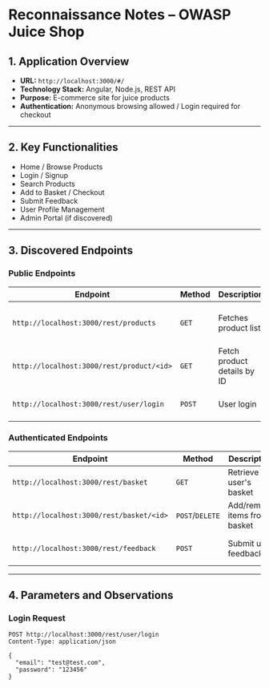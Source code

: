  # Reconnaissance Notes – OWASP Juice Shop

## 1. Application Overview
- **URL:** `http://localhost:3000/#/`
- **Technology Stack:** Angular, Node.js, REST API
- **Purpose:** E-commerce site for juice products
- **Authentication:** Anonymous browsing allowed / Login required for checkout

---

## 2. Key Functionalities
- Home / Browse Products
- Login / Signup
- Search Products
- Add to Basket / Checkout
- Submit Feedback
- User Profile Management
- Admin Portal (if discovered)

---

## 3. Discovered Endpoints

### Public Endpoints

| Endpoint | Method | Description | Notes |
|----------|--------|-------------|-------|
| `http://localhost:3000/rest/products` | `GET` | Fetches product list | Returns full product details |
| `http://localhost:3000/rest/product/<id>` | `GET` | Fetch product details by ID | Possible IDOR check |
| `http://localhost:3000/rest/user/login` | `POST` | User login | Accepts JSON credentials |

### Authenticated Endpoints

| Endpoint | Method | Description | Notes |
|----------|--------|-------------|-------|
| `http://localhost:3000/rest/basket` | `GET` | Retrieve user's basket | Requires valid session token |
| `http://localhost:3000/rest/basket/<id>` | `POST`/`DELETE` | Add/remove items from basket | Check for authorization bypass |
| `http://localhost:3000/rest/feedback` | `POST` | Submit user feedback | Check for stored XSS or SQLi |

---

## 4. Parameters and Observations

### Login Request

```http
POST http://localhost:3000/rest/user/login
Content-Type: application/json

{
  "email": "test@test.com",
  "password": "123456"
}
